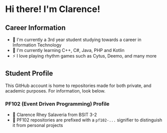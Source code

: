 # Hi there! I'm Clarence!

## Career Information 
- 🎒 I'm currently a 3rd year student studying towards a career in Information Technology
- 🌱 I'm currently learning C++, C#, Java, PHP and Kotlin
- ⚡ I love playing rhythm games such as Cytus, Deemo, and many more

## Student Profile 
This GitHub account is home to repositories made for both private, and academic purposes. For information, look below.

### PF102 (Event Driven Programming) Profile
- 📒 Clarence Rhey Salaveria from BSIT 3-2
- 🔗 PF102 repositories are prefixed with a `pf102-...` signifier to distinguish it from personal projects

